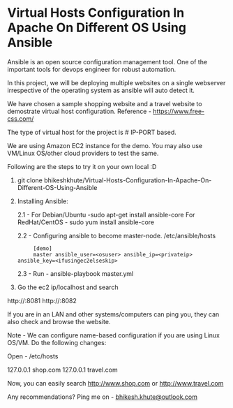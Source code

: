 # Virtual Hosts Configuration In Apache On Different OS Using Ansible

Ansible is an open source configuration management tool. One of the important tools for devops engineer for robust automation. 

In this project, we will be deploying multiple websites on a single webserver irrespective of the operating system as ansible will auto detect it. 

We have chosen a sample shopping website and a travel website to demostrate virtual host configuration. Reference - https://www.free-css.com/

The type of virtual host for the project is # IP-PORT based. 

We are using Amazon EC2 instance for the demo. You may also use VM/Linux OS/other cloud providers to test the same.

Following are the steps to try it on your own local :D 

1. git clone bhikeshkhute/Virtual-Hosts-Configuration-In-Apache-On-Different-OS-Using-Ansible

2. Installing Ansible:

	2.1 - 	For Debian/Ubuntu -sudo apt-get install ansible-core
		For RedHat/CentOS - sudo yum install ansible-core

	2.2 - 	Configuring ansible to become master-node.
			/etc/ansible/hosts

			[demo]
			master ansible_user=<osuser> ansible_ip=<privateip> ansible_key=<ifusingec2elseskip>

	2.3 -	Run - ansible-playbook master.yml

3. Go the ec2 ip/localhost and search

http://<ip>:8081
http://<ip>:8082

If you are in an LAN and other systems/computers can ping you, they can also check and browse the website.

Note - We can configure name-based configuration if you are using Linux OS/VM. Do the following changes:

Open - /etc/hosts

127.0.0.1 shop.com
127.0.0.1 travel.com

Now, you can easily search http://www.shop.com or http://www.travel.com
	
Any recommendations? Ping me on - bhikesh.khute@outlook.com



